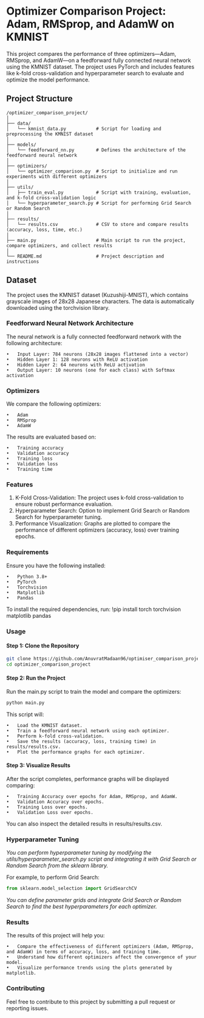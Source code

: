 # Optimizer Comparison Project: Adam, RMSprop, and AdamW on KMNIST

This project compares the performance of three optimizers—Adam, RMSprop, and AdamW—on a feedforward fully connected neural network using the KMNIST dataset. The project uses PyTorch and includes features like k-fold cross-validation and hyperparameter search to evaluate and optimize the model performance.

## Project Structure

```
/optimizer_comparison_project/
│
├── data/
│   └── kmnist_data.py           # Script for loading and preprocessing the KMNIST dataset
│
├── models/
│   └── feedforward_nn.py        # Defines the architecture of the feedforward neural network
│
├── optimizers/
│   └── optimizer_comparison.py  # Script to initialize and run experiments with different optimizers
│
├── utils/
│   ├── train_eval.py            # Script with training, evaluation, and k-fold cross-validation logic
│   └── hyperparameter_search.py # Script for performing Grid Search or Random Search
│
├── results/
│   └── results.csv              # CSV to store and compare results (accuracy, loss, time, etc.)
│
├── main.py                      # Main script to run the project, compare optimizers, and collect results
│
└── README.md                    # Project description and instructions
```

## Dataset
The project uses the KMNIST dataset (Kuzushiji-MNIST), which contains grayscale images of 28x28 Japanese characters. The data is automatically downloaded using the torchvision library.

### Feedforward Neural Network Architecture
The neural network is a fully connected feedforward network with the following architecture:

	•	Input Layer: 784 neurons (28x28 images flattened into a vector)
	•	Hidden Layer 1: 128 neurons with ReLU activation
	•	Hidden Layer 2: 64 neurons with ReLU activation
	•	Output Layer: 10 neurons (one for each class) with Softmax activation

### Optimizers
We compare the following optimizers:

	•	Adam
	•	RMSprop
	•	AdamW

The results are evaluated based on:

	•	Training accuracy
	•	Validation accuracy
	•	Training loss
	•	Validation loss
	•	Training time

### Features
1.	K-Fold Cross-Validation: The project uses k-fold cross-validation to ensure robust performance evaluation.
2.	Hyperparameter Search: Option to implement Grid Search or Random Search for hyperparameter tuning.
3.	Performance Visualization: Graphs are plotted to compare the performance of different optimizers (accuracy, loss) over training epochs.

### Requirements
Ensure you have the following installed:

	•	Python 3.8+
	•	PyTorch
	•	Torchvision
	•	Matplotlib
	•	Pandas

To install the required dependencies, run:
!pip install torch torchvision matplotlib pandas

### Usage

#### Step 1: Clone the Repository

```bash
git clone https://github.com/AnuvratMadaan96/optimiser_comparison_project.git
cd optimizer_comparison_project
```

#### Step 2: Run the Project
Run the main.py script to train the model and compare the optimizers:

```bash
python main.py
```

This script will:

	•	Load the KMNIST dataset.
	•	Train a feedforward neural network using each optimizer.
	•	Perform k-fold cross-validation.
	•	Save the results (accuracy, loss, training time) in results/results.csv.
	•	Plot the performance graphs for each optimizer.
#### Step 3: Visualize Results
After the script completes, performance graphs will be displayed comparing:

	•	Training Accuracy over epochs for Adam, RMSprop, and AdamW.
	•	Validation Accuracy over epochs.
	•	Training Loss over epochs.
	•	Validation Loss over epochs.

You can also inspect the detailed results in results/results.csv.

### Hyperparameter Tuning
*You can perform hyperparameter tuning by modifying the utils/hyperparameter_search.py script and integrating it with Grid Search or Random Search from the sklearn library.*

For example, to perform Grid Search:

```python
from sklearn.model_selection import GridSearchCV
```

*You can define parameter grids and integrate Grid Search or Random Search to find the best hyperparameters for each optimizer.*

### Results
The results of this project will help you:

	•	Compare the effectiveness of different optimizers (Adam, RMSprop, and AdamW) in terms of accuracy, loss, and training time.
	•	Understand how different optimizers affect the convergence of your model.
	•	Visualize performance trends using the plots generated by matplotlib.

### Contributing
Feel free to contribute to this project by submitting a pull request or reporting issues.
